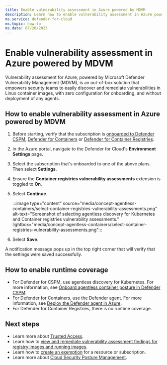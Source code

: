 ```yaml
---
title: Enable vulnerability assessment in Azure powered by MDVM
description: Learn how to enable vulnerability assessment in Azure powered by Microsoft Defender Vulnerability Management (MDVM)
ms.service: defender-for-cloud
ms.topic: how-to
ms.date: 07/20/2023
---
```


# Enable vulnerability assessment in Azure powered by MDVM

Vulnerability assessment for Azure, powered by Microsoft Defender Vulnerability Management (MDVM), is an out-of-box solution that empowers security teams to easily discover and remediate vulnerabilities in Linux container images, with zero configuration for onboarding, and without deployment of any agents.

## How to enable vulnerability assessment in Azure powered by MDVM

1. Before starting, verify that the subscription is [onboarded to Defender CSPM](tutorial-enable-cspm-plan.md), [Defender for Containers](tutorial-enable-containers-azure.md) or [Defender for Container Registries](defender-for-container-registries-introduction.md).
1. In the Azure portal, navigate to the Defender for Cloud's **Environment Settings** page.

1. Select the subscription that's onboarded to one of the above plans. Then select **Settings**.

1. Ensure the **Container registries vulnerability assessments** extension is toggled to **On**.

1. Select **Continue**.

    :::image type="content" source="media/concept-agentless-containers/select-container-registries-vulnerability-assessments.png" alt-text="Screenshot of selecting agentless discovery for Kubernetes and Container registries vulnerability assessments." lightbox="media/concept-agentless-containers/select-container-registries-vulnerability-assessments.png":::

1. Select **Save**.

A notification message pops up in the top right corner that will verify that the settings were saved successfully.

## How to enable runtime coverage

- For Defender for CSPM, use agentless discovery for Kubernetes. For more information, see [Onboard agentless container posture in Defender CSPM](how-to-enable-agentless-containers.md).
- For Defender for Containers, use the Defender agent. For more information, see [Deploy the Defender agent in Azure](tutorial-enable-containers-azure.md#deploy-the-defender-agent-in-azure).
- For Defender for Container Registries, there is no runtime coverage.

## Next steps

- Learn more about [Trusted Access](/azure/aks/trusted-access-feature).
- Learn how to [view and remediate vulnerability assessment findings for registry images and running images](view-and-remediate-vulnerability-assessment-findings.md).
- Learn how to [create an exemption](exempt-resource.md) for a resource or subscription.
- Learn more about [Cloud Security Posture Management](concept-cloud-security-posture-management.md).
